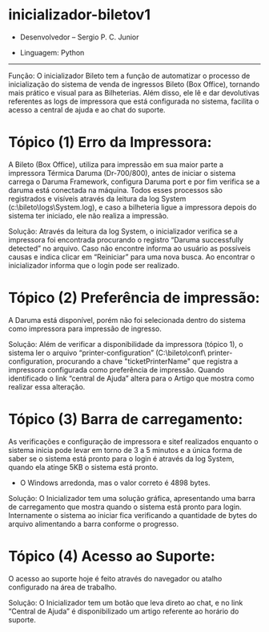# inicializador-biletov1

- Desenvolvedor – Sergio P. C. Junior

- Linguagem: Python  

-------------------------------------------------------------------------

Função: 
O inicializador Bileto tem a função de automatizar o processo de inicialização do sistema de venda de ingressos Bileto (Box Office), tornando mais prático e visual para as Bilheterias. Além disso, ele lê e dar devolutivas referentes as logs de impressora que está configurada no sistema, facilita o acesso a central de ajuda e ao chat do suporte.


# Tópico (1) Erro da Impressora: 
A Bileto (Box Office), utiliza para impressão em sua maior parte a impressora Térmica Daruma (Dr-700/800), antes de iniciar o sistema carrega o Daruma Framework, configura Daruma port e por fim verifica se a daruma está conectada na máquina. Todos esses processos são registrados e visíveis através da leitura da log System (c:\bileto\logs\System.log), e caso a bilheteria ligue a impressora depois do sistema ter iniciado, ele não realiza a impressão. 

Solução: 
Através da leitura da log System, o inicializador verifica se a impressora foi encontrada procurando o registro “Daruma successfully detected” no arquivo. Caso não encontre informa ao usuário as possíveis causas e indica clicar em “Reiniciar” para uma nova busca. 
Ao encontrar o inicializador informa que o login pode ser realizado. 

# Tópico (2) Preferência de impressão: 
A Daruma está disponível, porém não foi selecionada dentro do sistema como impressora para impressão de ingresso. 

Solução: 
Além de verificar a disponibilidade da impressora (tópico 1), o sistema ler o arquivo “printer-configuration” (C:\bileto\conf\ printer-configuration, procurando a chave "ticketPrinterName" que registra a impressora configurada como preferência de impressão. Quando identificado o link “central de Ajuda” altera para o Artigo que mostra como realizar essa alteração. 

# Tópico (3) Barra de carregamento: 
As verificações e configuração de impressora e sitef realizados enquanto o sistema inicia pode levar em torno de 3 a 5 minutos e a única forma de saber se o sistema está pronto para o login é através da log System, quando ela atinge 5KB o sistema está pronto. 
* O Windows arredonda, mas o valor correto é 4898 bytes. 

Solução: 
O Inicializador tem uma solução gráfica, apresentando uma barra de carregamento que mostra quando o sistema está pronto para login. 
Internamente o sistema ao iniciar fica verificando a quantidade de bytes do arquivo alimentando a barra conforme o progresso.



# Tópico (4) Acesso ao Suporte: 
O acesso ao suporte hoje é feito através do navegador ou atalho configurado na área de trabalho.

Solução:
O Inicializador tem um botão que leva direto ao chat, e no link “Central de Ajuda” é disponibilizado um artigo referente ao horário do suporte. 


